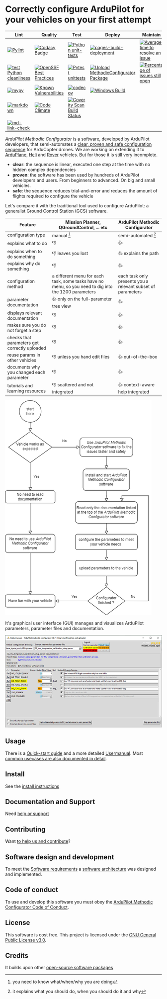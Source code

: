 # Correctly configure ArduPilot for your vehicles on your first attempt

<!--
SPDX-FileCopyrightText: 2024-2025 Amilcar do Carmo Lucas <amilcar.lucas@iav.de>

SPDX-License-Identifier: GPL-3.0-or-later
-->

| Lint | Quality | Test | Deploy | Maintain |
| ---- | ------- | ---- | ------ | -------- |
| [![Pylint](https://github.com/ArduPilot/MethodicConfigurator/actions/workflows/pylint.yml/badge.svg)](https://github.com/ArduPilot/MethodicConfigurator/actions/workflows/pylint.yml) | [![Codacy Badge](https://app.codacy.com/project/badge/Grade/720794ed54014c58b9eaf7a097a4e98e)](https://app.codacy.com/gh/amilcarlucas/MethodicConfigurator/dashboard?utm_source=gh&utm_medium=referral&utm_content=&utm_campaign=Badge_grade) | [![Python unit-tests](https://github.com/ArduPilot/MethodicConfigurator/actions/workflows/unit-tests.yml/badge.svg)](https://github.com/ArduPilot/MethodicConfigurator/actions/workflows/unit-tests.yml) | [![pages-build-deployment](https://github.com/ArduPilot/MethodicConfigurator/actions/workflows/pages/pages-build-deployment/badge.svg)](https://github.com/ArduPilot/MethodicConfigurator/actions/workflows/pages/pages-build-deployment) | [![Average time to resolve an issue](http://isitmaintained.com/badge/resolution/ArduPilot/MethodicConfigurator.svg)](http://isitmaintained.com/project/ArduPilot/MethodicConfigurator) |
| [![test Python cleanliness](https://github.com/ArduPilot/MethodicConfigurator/actions/workflows/ruff.yml/badge.svg)](https://github.com/ArduPilot/MethodicConfigurator/actions/workflows/ruff.yml) | [![OpenSSF Best Practices](https://www.bestpractices.dev/projects/9101/badge)](https://www.bestpractices.dev/projects/9101) | [![Pytest unittests](https://github.com/ArduPilot/MethodicConfigurator/actions/workflows/pytest.yml/badge.svg)](https://github.com/ArduPilot/MethodicConfigurator/actions/workflows/pytest.yml) | [![Upload MethodicConfigurator Package](https://github.com/ArduPilot/MethodicConfigurator/actions/workflows/python-publish.yml/badge.svg)](https://github.com/ArduPilot/MethodicConfigurator/actions/workflows/python-publish.yml) | [![Percentage of issues still open](http://isitmaintained.com/badge/open/ArduPilot/MethodicConfigurator.svg)](http://isitmaintained.com/project/ArduPilot/MethodicConfigurator) |
| [![mypy](https://github.com/ArduPilot/MethodicConfigurator/actions/workflows/mypy.yml/badge.svg)](https://github.com/ArduPilot/MethodicConfigurator/actions/workflows/mypy.yml) | [![Known Vulnerabilities](https://snyk.io/test/github/amilcarlucas/MethodicConfigurator/badge.svg)](https://app.snyk.io/org/amilcarlucas/project/c8fd6e29-715b-4949-b828-64eff84f5fe1) | [![codecov](https://codecov.io/github/amilcarlucas/MethodicConfigurator/graph/badge.svg?token=76P928EOL2)](https://codecov.io/github/amilcarlucas/MethodicConfigurator) | [![Windows Build](https://github.com/ArduPilot/MethodicConfigurator/actions/workflows/windows_build.yml/badge.svg)](https://github.com/ArduPilot/MethodicConfigurator/actions/workflows/windows_build.yml) | |
| [![markdown](https://github.com/ArduPilot/MethodicConfigurator/actions/workflows/markdown-lint.yml/badge.svg)](https://github.com/ArduPilot/MethodicConfigurator/actions/workflows/markdown-lint.yml) | [![Code Climate](https://codeclimate.com/github/amilcarlucas/MethodicConfigurator.png)](https://codeclimate.com/github/amilcarlucas/MethodicConfigurator) | [![Coverity Scan Build Status](https://scan.coverity.com/projects/30346/badge.svg)](https://scan.coverity.com/projects/ardupilot-methodic-configurator) | | |
| [![md-link-check](https://github.com/ArduPilot/MethodicConfigurator/actions/workflows/markdown-link-check.yml/badge.svg)](https://github.com/ArduPilot/MethodicConfigurator/actions/workflows/markdown-link-check.yml) | | | | |

*ArduPilot Methodic Configurator* is a software, developed by ArduPilot developers, that semi-automates a
[clear, proven and safe configuration sequence](https://ardupilot.github.io/MethodicConfigurator/TUNING_GUIDE_ArduCopter) for ArduCopter drones.
We are working on extending it to [ArduPlane](https://ardupilot.github.io/MethodicConfigurator/TUNING_GUIDE_ArduPlane),
[Heli](https://ardupilot.github.io/MethodicConfigurator/TUNING_GUIDE_Heli) and
[Rover](https://ardupilot.github.io/MethodicConfigurator/TUNING_GUIDE_Rover) vehicles.
But for those it is still very incomplete.

- **clear**: the sequence is linear, executed one step at the time with no hidden complex dependencies
- **proven**: the software has been used by hundreds of ArduPilot developers and users. From beginners to advanced. On big and small vehicles.
- **safe**: the sequence reduces trial-and-error and reduces the amount of flights required to configure the vehicle

Let's compare it with the traditional tool used to configure ArduPilot: a generalist Ground Control Station (GCS) software.

| Feature | Mission Planner, QGroundControl, ... etc | ArduPilot Methodic Configurator |
| ------- | ---------------------------------------- | ------------------------------- |
| configuration type | manual [^1]  | semi-automated [^2] |
| explains what to do | :-1: | :+1:  |
| explains when to do something | :-1: leaves you lost | :+1: explains the path |
| explains why do something | :-1: | :+1: |
| configuration method | a different menu for each task, some tasks have no menu, so you need to dig into the 1200 parameters | each task only presents you a relevant subset of parameters |
| parameter documentation | :+1: only on the full-parameter tree view | :+1: |
| displays relevant documentation | :-1: | :+1: |
| makes sure you do not forget a step | :-1: | :+1: |
| checks that parameters get correctly uploaded | :-1: | :+1: |
| reuse params in other vehicles | :-1: unless you hand edit files | :+1: out-of-the-box |
| documents why you changed each parameter | :-1: | :+1: |
| tutorials and learning resources | :-1: scattered and not integrated | :+1: context-aware help integrated |

[^1]: you need to know what/when/why you are doing
[^2]: it explains what you should do, when you should do it and why

![When to use ArduPilot Methodic Configurator](https://github.com/ArduPilot/MethodicConfigurator/blob/master/images/when_to_use_amc.png?raw=true)

It's graphical user interface (GUI) manages and visualizes ArduPilot parameters, parameter files and documentation.

![Application Screenshot](https://github.com/ArduPilot/MethodicConfigurator/blob/master/images/App_screenshot1.png?raw=true)

## Usage

There is a [Quick-start guide](https://ardupilot.github.io/MethodicConfigurator/QUICKSTART.html) and a more detailed [Usermanual](https://ardupilot.github.io/MethodicConfigurator/USERMANUAL.html).
Most [common usecases are also documented in detail](https://ardupilot.github.io/MethodicConfigurator/USECASES.html).

## Install

See the [install instructions](https://ardupilot.github.io/MethodicConfigurator/INSTALL.html)

## Documentation and Support

Need [help or support](https://ardupilot.github.io/MethodicConfigurator/SUPPORT.html)

## Contributing

Want [to help us and contribute](https://github.com/ArduPilot/MethodicConfigurator/blob/master/CONTRIBUTING.md)?

## Software design and development

To meet the [Software requirements](https://ardupilot.github.io/MethodicConfigurator/ARCHITECTURE.html#software-requirements) a
[software architecture](https://ardupilot.github.io/MethodicConfigurator/ARCHITECTURE.html#the-software-architecture) was designed and implemented.

## Code of conduct

To use and develop this software you must obey the [ArduPilot Methodic Configurator Code of Conduct](https://github.com/ArduPilot/MethodicConfigurator/blob/master/CODE_OF_CONDUCT.md).

## License

This software is cost free.
This project is licensed under the [GNU General Public License v3.0](https://github.com/ArduPilot/MethodicConfigurator/blob/master/LICENSE.md).

## Credits

It builds upon other [open-source software packages](https://ardupilot.github.io/MethodicConfigurator/credits/CREDITS.html)
